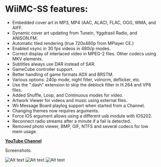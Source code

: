 # WiiMC-SS features:
- Embedded cover art in MP3, MP4 (AAC, ALAC), FLAC, OGG, WMA, and AIFF.
- Dynamic cover art updating from Tunein, Yggdrasil Radio, and ANISON.FM.
- Automatic tiled rendering (true 720x480p from MPlayer CE.)
- Enabled vsync in 30 fps videos in 480i/p modes.
- Correct display of interlaced video in MPEG-2 files. Other codecs using MKV elements.
- Subtitles always use DAR instead of SAR.
- GameCube controller support.
- Better handling of game formats ADX and BRSTM.
- Various options: 240p mode, night filter, volnorm, deflicker, etc.
- Use the ".dash" extension to skip the deblock filter in H.264 and VP8 files.
- Added Shuffle, Loop, and Continuous modes for video.
- Artwork Viewer for videos and music using external files.
- Wii Message Board playlog support when started from a Channel.
- Changing themes now requires arguments.
- Force IOS argument allows using a different usb module with IOS202.
- Reconnect radio streams after a minute if a fail is detected.
- Removed photo viewer, BMP, GIF, NTFS and several codecs for low mem usage.


[**YouTube Channel**](https://www.youtube.com/SuperrSonic)



Screenshots:

![Alt text](https://user-images.githubusercontent.com/6880539/62327828-8d8a2d00-b47f-11e9-8be1-224803143279.png?raw=true "Artwork Viewer - Video")
![Alt text](https://user-images.githubusercontent.com/6880539/209708646-df9c57a9-d14c-4b77-bf94-c38473f72af5.png?raw=true "Artwork Viewer - Music")
![Alt text](https://user-images.githubusercontent.com/6880539/209704114-00965953-0c1d-4bbd-9bdf-d53ab6755df6.png?raw=true "Dynamic Cover Art: ANISON.FM")
